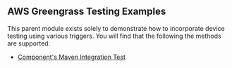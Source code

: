 ## AWS Greengrass Testing Examples

This parent module exists solely to demonstrate how to incorporate device testing using various triggers.
You will find that the following the methods are supported.

- [Component's Maven Integration Test][1]

[1]: aws-greengrass-testing-examples-component